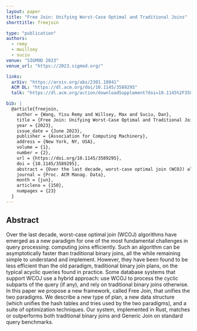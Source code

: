 ```yaml
---
layout: paper
title: "Free Join: Unifying Worst-Case Optimal and Traditional Joins"
shorttitle: freejoin

type: "publication"
authors:
  - remy
  - mwillsey
  - suciu
venue: "SIGMOD 2023"
venue_url: "https://2023.sigmod.org/"

links:
  arXiv: "https://arxiv.org/abs/2301.10841"
  ACM DL: "https://dl.acm.org/doi/10.1145/3589295"
  talk: "https://dl.acm.org/action/downloadSupplement?doi=10.1145%2F3589295&file=PACMMOD-V1mod150.mp4"

bib: |
  @article{freejoin,
    author = {Wang, Yisu Remy and Willsey, Max and Suciu, Dan},
    title = {Free Join: Unifying Worst-Case Optimal and Traditional Joins},
    year = {2023},
    issue_date = {June 2023},
    publisher = {Association for Computing Machinery},
    address = {New York, NY, USA},
    volume = {1},
    number = {2},
    url = {https://doi.org/10.1145/3589295},
    doi = {10.1145/3589295},
    abstract = {Over the last decade, worst-case optimal join (WCOJ) algorithms have emerged as a new paradigm for one of the most fundamental challenges in query processing: computing joins efficiently. Such an algorithm can be asymptotically faster than traditional binary joins, all the while remaining simple to understand and implement. However, they have been found to be less efficient than the old paradigm, traditional binary join plans, on the typical acyclic queries found in practice. Some database systems that support WCOJ use a hybrid approach: use WCOJ to process the cyclic subparts of the query (if any), and rely on traditional binary joins otherwise. In this paper we propose a new framework, called Free Join, that unifies the two paradigms. We describe a new type of plan, a new data structure (which unifies the hash tables and tries used by the two paradigms), and a suite of optimization techniques. Our system, implemented in Rust, matches or outperforms both traditional binary joins and WCOJ on standard query benchmarks.},
    journal = {Proc. ACM Manag. Data},
    month = {jun},
    articleno = {150},
    numpages = {23}
  }
---
```


## Abstract

Over the last decade, worst-case optimal join (WCOJ) algorithms have emerged as
a new paradigm for one of the most fundamental challenges in query processing:
computing joins efficiently. Such an algorithm can be asymptotically faster than
traditional binary joins, all the while remaining simple to understand and
implement. However, they have been found to be less efficient than the old
paradigm, traditional binary join plans, on the typical acyclic queries found in
practice. Some database systems that support WCOJ use a hybrid approach: use
WCOJ to process the cyclic subparts of the query (if any), and rely on
traditional binary joins otherwise. In this paper we propose a new framework,
called Free Join, that unifies the two paradigms. We describe a new type of
plan, a new data structure (which unifies the hash tables and tries used by the
two paradigms), and a suite of optimization techniques. Our system, implemented
in Rust, matches or outperforms both traditional binary joins and Generic Join
on standard query benchmarks. 
